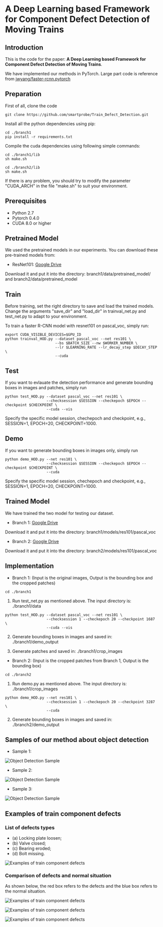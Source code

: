 #  A Deep Learning based Framework for Component Defect Detection of Moving Trains

## Introduction

This is the code for the paper: **A Deep Learning based Framework for Component Defect Detection of Moving Trains**.

We have implemented our methods in PyTorch. Large part code is reference from  [jwyang/faster-rcnn.pytorch](https://github.com/jwyang/faster-rcnn.pytorch)

## Preparation

First of all, clone the code
```
git clone https://github.com/smartprobe/Train_Defect_Detection.git
```

Install all the python dependencies using pip:
```
cd ./branch1
pip install -r requirements.txt
```

Compile the cuda dependencies using following simple commands:
```
cd ./branch1/lib
sh make.sh
```
```
cd ./branch2/lib
sh make.sh
```
If there is any problem, you should try to modify the parameter "CUDA_ARCH" in the file "make.sh" to suit your environment.

## Prerequisites

* Python 2.7
* Pytorch 0.4.0
* CUDA 8.0 or higher

## Pretrained Model

We used the pretrained models in our experiments. You can download these pre-trained models from:

* ResNet101: [Google Drive](https://drive.google.com/open?id=1v6oxLMeUWM1HYh6ThhNkmvq1nAZNoUPK)

Download it and put it into the directory: branch1/data/pretrained_model/ and branch2/data/pretrained_model

## Train

Before training, set the right directory to save and load the trained models. Change the arguments "save_dir" and "load_dir" in trainval_net.py and test_net.py to adapt to your environment.

To train a faster R-CNN model with resnet101 on pascal_voc, simply run:
```
export CUDA_VISIBLE_DEVICES=$GPU_ID 
python trainval_HOD.py --dataset pascal_voc --net res101 \
                       --bs $BATCH_SIZE --nw $WORKER_NUMBER \
                       --lr $LEARNING_RATE --lr_decay_step $DECAY_STEP \
                       --cuda
```

## Test

If you want to evlauate the detection performance and generate bounding boxes in images and patches, simply run
```
python test_HOD.py --dataset pascal_voc --net res101 \
                   --checksession $SESSION --checkepoch $EPOCH --checkpoint $CHECKPOINT \
                   --cuda --vis
```
Specify the specific model session, chechepoch and checkpoint, e.g., SESSION=1, EPOCH=20, CHECKPOINT=1000.

## Demo

If you want to generate bounding boxes in images only, simply run
```
python demo_HOD.py --net res101 \
                   --checksession $SESSION --checkepoch $EPOCH --checkpoint $CHECKPOINT \
                   --cuda
```
Specify the specific model session, chechepoch and checkpoint, e.g., SESSION=1, EPOCH=20, CHECKPOINT=1000.

## Trained Model

We have trained the two model for testing our dataset.

* Branch 1:  [Google Drive](https://drive.google.com/open?id=151499FF5oN8jHKclp693tHIonic5JuV7)

Download it and put it into the directory: branch1/models/res101/pascal_voc

* Branch 2:  [Google Drive](https://drive.google.com/open?id=1b2VuFeIjO8klsvdHJ_DUJzq-Hcimkrls)

Download it and put it into the directory: branch2/models/res101/pascal_voc


## Implementation

* Branch 1: (Input is the original images, Output is the bounding box and the cropped patches)

```
cd ./branch1
```

1. Run test_net.py as mentioned above. The input directory is: ./branch1/data

```
python test_HOD.py --dataset pascal_voc --net res101 \
                   --checksession 1 --checkepoch 20 --checkpoint 1687 \
                   --cuda --vis
```

2. Generate bounding boxes in images and saved in: ./branch1/demo_output

3. Generate patches and saved in: ./branch1/crop_images

*  Branch 2: (Input is the cropped patches from Branch 1, Output is the bounding box)

```
cd ./branch2
```

1. Run demo.py as mentioned above. The input directory is: ./branch1/crop_images

```
python demo_HOD.py --net res101 \
                   --checksession 1 --checkepoch 20 --checkpoint 3287 \
                   --cuda
```

2. Generate bounding boxes in images and saved in: ./branch2/demo_output

## Samples of our method about object detection

* Sample 1:

![Object Detection Sample](samples/Object_Detection/Sample1.png)

* Sample 2:

![Object Detection Sample](samples/Object_Detection/Sample2.png)

* Sample 3:

![Object Detection Sample](samples/Object_Detection/Sample3.png)

## Examples of train component defects

### List of defects types
* (a) Locking plate loosen;
* (b) Valve closed;
* (c) Bearing eroded;
* (d) Bolt missing.

![Examples of train component defects](samples/Component_Defects/Sample1.png)

### Comparison of defects and normal situation

As shown below, the red box refers to the defects and the blue box refers to the normal situation.

![Examples of train component defects](samples/Component_Defects/Sample2.png)

![Examples of train component defects](samples/Component_Defects/Sample3.png)

![Examples of train component defects](samples/Component_Defects/Sample4.png)
